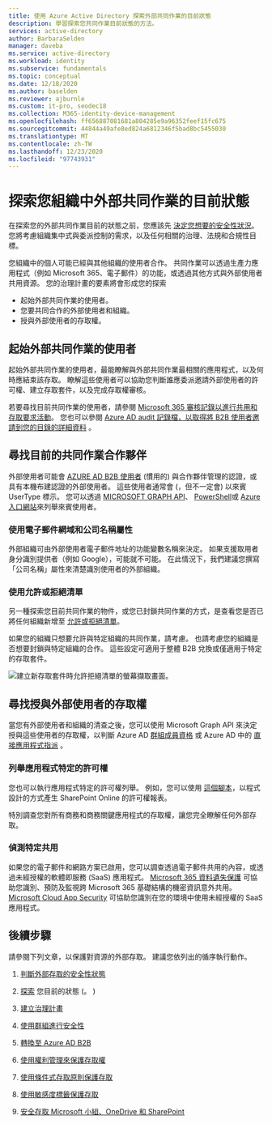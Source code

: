 ```yaml
---
title: 使用 Azure Active Directory 探索外部共同作業的目前狀態
description: 學習探索您共同作業目前狀態的方法。
services: active-directory
author: BarbaraSelden
manager: daveba
ms.service: active-directory
ms.workload: identity
ms.subservice: fundamentals
ms.topic: conceptual
ms.date: 12/18/2020
ms.author: baselden
ms.reviewer: ajburnle
ms.custom: it-pro, seodec18
ms.collection: M365-identity-device-management
ms.openlocfilehash: ff656887081681a804285e9a96352feef15fc675
ms.sourcegitcommit: 44844a49afe8ed824a6812346f5bad8bc5455030
ms.translationtype: MT
ms.contentlocale: zh-TW
ms.lasthandoff: 12/23/2020
ms.locfileid: "97743931"
---
```

# <a name="discover-the-current-state-of-external-collaboration-in-your-organization"></a>探索您組織中外部共同作業的目前狀態 

在探索您的外部共同作業目前的狀態之前，您應該先 [決定您想要的安全性狀況](1-secure-access-posture.md)。 您將考慮組織集中式與委派控制的需求，以及任何相關的治理、法規和合規性目標。 

您組織中的個人可能已經與其他組織的使用者合作。 共同作業可以透過生產力應用程式（例如 Microsoft 365、電子郵件）的功能，或透過其他方式與外部使用者共用資源。 您的治理計畫的要素將會形成您的探索 
*   起始外部共同作業的使用者。
*   您要共同合作的外部使用者和組織。
*   授與外部使用者的存取權。


## <a name="users-initiating-external-collaboration"></a>起始外部共同作業的使用者

起始外部共同作業的使用者，最能瞭解與外部共同作業最相關的應用程式，以及何時應結束該存取。 瞭解這些使用者可以協助您判斷誰應委派邀請外部使用者的許可權、建立存取套件，以及完成存取權審核。

若要尋找目前共同作業的使用者，請參閱 [Microsoft 365 審核記錄以進行共用和存取要求活動](https://docs.microsoft.com/microsoft-365/compliance/search-the-audit-log-in-security-and-compliance?view=o365-worldwide#sharing-and-access-request-activities)。 您也可以參閱 [Azure AD audit 記錄檔，以取得將 B2B 使用者邀請到您的目錄的詳細資料](../external-identities/auditing-and-reporting.md) 。

## <a name="find-current-collaboration-partners"></a>尋找目前的共同作業合作夥伴

外部使用者可能會 [AZURE AD B2B 使用者](../external-identities/what-is-b2b.md) (慣用的) 與合作夥伴管理的認證，或具有本機布建認證的外部使用者。 這些使用者通常會 (，但不一定會) 以來賓 UserType 標示。 您可以透過 [MICROSOFT GRAPH API](https://docs.microsoft.com/graph/api/user-list?view=graph-rest-1.0&tabs=http)、 [PowerShell](https://docs.microsoft.com/graph/api/user-list?view=graph-rest-1.0&tabs=http)或 [Azure 入口網站](../enterprise-users/users-bulk-download.md)來列舉來賓使用者。

### <a name="use-email-domains-and-companyname-property"></a>使用電子郵件網域和公司名稱屬性

外部組織可由外部使用者電子郵件地址的功能變數名稱來決定。 如果支援取用者身分識別提供者（例如 Google），可能就不可能。 在此情況下，我們建議您撰寫「公司名稱」屬性來清楚識別使用者的外部組織。

### <a name="use-allow-or-deny-lists"></a>使用允許或拒絕清單

另一種探索您目前共同作業的物件，或您已封鎖共同作業的方式，是查看您是否已將任何組織新增至 [允許或拒絕清單](../external-identities/allow-deny-list.md)。

如果您的組織只想要允許與特定組織的共同作業，請考慮。 也請考慮您的組織是否想要封鎖與特定組織的合作。 這些設定可適用于整體 B2B 兌換或僅適用于特定的存取套件。

![建立新存取套件時允許拒絕清單的螢幕擷取畫面。](media/secure-external-access/2-new-access-package.png)


## <a name="find-access-being-granted-to-external-users"></a>尋找授與外部使用者的存取權

當您有外部使用者和組織的清查之後，您可以使用 Microsoft Graph API 來決定授與這些使用者的存取權，以判斷 Azure AD [群組成員資格](https://docs.microsoft.com/graph/api/resources/groups-overview?view=graph-rest-1.0) 或 Azure AD 中的 [直接應用程式指派](https://docs.microsoft.com/graph/api/resources/approleassignment?view=graph-rest-1.0) 。


### <a name="enumerate-application-specific-permissions"></a>列舉應用程式特定的許可權

您也可以執行應用程式特定的許可權列舉。 例如，您可以使用 [這個腳本](https://gallery.technet.microsoft.com/office/SharePoint-Online-c9ec4f64)，以程式設計的方式產生 SharePoint Online 的許可權報表。

特別調查您對所有商務和商務關鍵應用程式的存取權，讓您完全瞭解任何外部存取。

### <a name="detect-ad-hoc-sharing"></a>偵測特定共用
如果您的電子郵件和網路方案已啟用，您可以調查透過電子郵件共用的內容，或透過未經授權的軟體即服務 (SaaS) 應用程式。 [Microsoft 365 資料遺失保護](https://docs.microsoft.com/microsoft-365/compliance/data-loss-prevention-policies?view=o365-worldwide) 可協助您識別、預防及監視跨 Microsoft 365 基礎結構的機密資訊意外共用。 [Microsoft Cloud App Security](https://www.microsoft.com/microsoft-365/enterprise-mobility-security/cloud-app-security) 可協助您識別在您的環境中使用未經授權的 SaaS 應用程式。

## <a name="next-steps"></a>後續步驟

請參閱下列文章，以保護對資源的外部存取。 建議您依列出的循序執行動作。

1. [判斷外部存取的安全性狀態](1-secure-access-posture.md)

2. [探索](2-secure-access-current-state.md) 您目前的狀態 (。 ) 

3. [建立治理計畫](3-secure-access-plan.md)

4. [使用群組進行安全性](4-secure-access-groups.md)

5. [轉換至 Azure AD B2B](5-secure-access-b2b.md)

6. [使用權利管理來保護存取權](6-secure-access-entitlement-managment.md)

7. [使用條件式存取原則保護存取](7-secure-access-conditional-access.md)

8. [使用敏感度標籤保護存取](8-secure-access-sensitivity-labels.md)

9. [安全存取 Microsoft 小組、OneDrive 和 SharePoint](9-secure-access-teams-sharepoint.md)